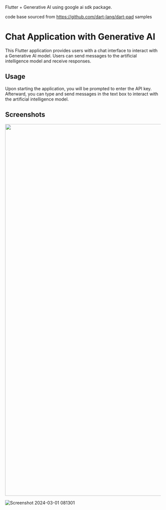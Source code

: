 
Flutter + Generative AI using google ai sdk package.

code base sourced from https://github.com/dart-lang/dart-pad samples
# **Chat Application with Generative AI**

This Flutter application provides users with a chat interface to interact with a Generative AI model. Users can send messages to the artificial intelligence model and receive responses.

## **Usage**

Upon starting the application, you will be prompted to enter the API key. Afterward, you can type and send messages in the text box to interact with the artificial intelligence model.
## **Screenshots**
<img src="https://github.com/Enki013/Flutter-Generative-AI-Gemini/assets/39771190/3e23cb6d-0224-4e95-999f-0594fb1026e2" width="540" height="1200">


![Screenshot 2024-03-01 081301](https://github.com/Enki013/Flutter-Generative-AI-Gemini/assets/39771190/da7a8e15-8436-4a7e-a308-6ab4b7c905e7)
